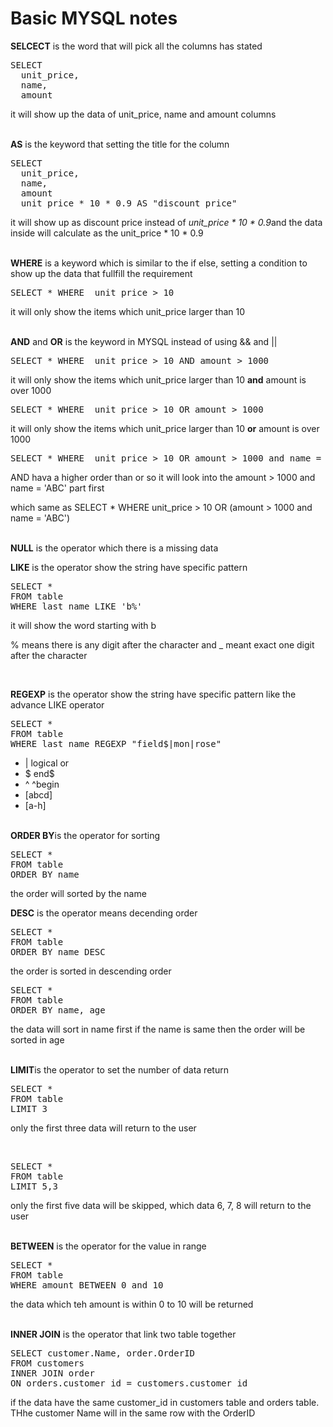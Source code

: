# Basic MYSQL notes

<b>SELCECT</b> is the word that will pick all the columns has stated
<pre>
SELECT
  unit_price,
  name,
  amount
</pre>
<p>it will show up the data of unit_price, name and amount columns</p>
<br />
<b>AS</b> is the keyword that setting the title for the column
<pre>
SELECT
  unit_price,
  name,
  amount
  unit_price * 10 * 0.9 AS "discount price"
</pre>
<p>it will show up as discount price instead of <i> unit_price * 10 * 0.9</i>and the data inside will calculate as the unit_price * 10 * 0.9</p>
<br />
<b>WHERE</b> is a keyword which is similar to the if else, setting a condition to show up the data that fullfill the requirement
<pre>
SELECT * WHERE  unit_price > 10
</pre>
<p>it will only show the items which unit_price larger than 10</p>
<br />
<b>AND</b> and <b>OR</b> is the keyword in MYSQL instead of using && and ||
<pre>
SELECT * WHERE  unit_price > 10 AND amount > 1000
</pre>
<p>it will only show the items which unit_price larger than 10 <strong>and</strong> amount is over 1000</p>

<pre>
SELECT * WHERE  unit_price > 10 OR amount > 1000
</pre>
<p>it will only show the items which unit_price larger than 10 <strong>or</strong> amount is over 1000</p>

<pre>
SELECT * WHERE  unit_price > 10 OR amount > 1000 and name = 'ABC'
</pre>
<p>AND hava a higher order than or so it will look into the amount > 1000 and name = 'ABC' part first</p>
<p>which same as 
SELECT * WHERE  unit_price > 10 OR (amount > 1000 and name = 'ABC')</p>

<br />
<b>NULL</b> is the operator which there is a missing data
<br />

<b>LIKE</b> is the operator show the string have specific pattern
<pre>
SELECT *
FROM table
WHERE last name LIKE 'b%'
</pre>
<p>it will show the word starting with b</p>
<p>% means there is any digit after the character and _ meant exact one digit after the character</p>
<br />

<b>REGEXP</b> is the operator show the string have specific pattern like the advance LIKE operator
<pre>
SELECT *
FROM table
WHERE last_name REGEXP "field$|mon|rose"
</pre>
<ul>
  <li>| logical or</li>
  <li>$ end$</li>
  <li>^ ^begin</li>
  <li>[abcd]</li>
  <li>[a-h]</li>
</ul>
<br />
<b>ORDER BY</b>is the operator for sorting 
<pre>
SELECT *
FROM table
ORDER BY name
</pre>
<p>the order will sorted by the name</p>
<b>DESC</b> is the operator means decending order
<pre>
SELECT *
FROM table
ORDER BY name DESC
</pre>
<p>the order is sorted in descending order</p>
<pre>
SELECT *
FROM table
ORDER BY name, age
</pre>
<p>the data will sort in name first if the name is same then the order will be sorted in age</p>
<br />
<b>LIMIT</b>is the operator to set the number of data return 
<pre>
SELECT *
FROM table
LIMIT 3
</pre>
<p>only the first three data will return to the user</p>
<br/>
<pre>
SELECT *
FROM table
LIMIT 5,3
</pre>
<p>only the first five data will be skipped, which data 6, 7, 8 will return to the user</p>
<br />
<b>BETWEEN</b> is the operator for the value in range
<pre>
SELECT *
FROM table
WHERE amount BETWEEN 0 and 10
</pre>
<p>the data which teh amount is within 0 to 10 will be returned</p>
<br />
<b>INNER JOIN</b> is the operator that link two table together
<pre>
SELECT customer.Name, order.OrderID
FROM customers
INNER JOIN order 
ON orders.customer_id = customers.customer_id
</pre>
<p>if the data have the same customer_id in customers table and orders table. THhe customer Name will in the same row with the OrderID</p>
<br />


